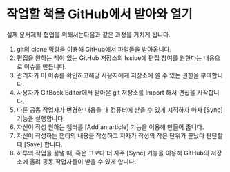 # 작업할 책을 GitHub에서 받아와 열기

실제 문서제작 협업을 위해서는다음과 같은 과정을 거치게 됩니다.

1. git의 clone 명령을 이용해 GitHub에서 파일들을 받아옵니다.
2. 편집을 원하는 책이 있는 GitHub 저장소의 Issiue에 편집 참여를 원한다는 내용으로 이슈를 만듭니다.
3. 관리자가 이 이슈를 확인하고해당 사용자에게 저장소에 쓸 수 있는 권한을 부여합니다.
4. 사용자가 GitBook Editor에서 받아온 git 저장소를 Import 해서 편집을 시작합니다.
5. 다른 공동 작업자가 변경한 내용을 내 컴퓨터에 받을 수 있게 시작하자 마자 \[Sync\] 기능을 실행합니다.
6. 자신이 작성 원하는 챕터를 \[Add an article\] 기능을 이용해 만들어 줍니다.
7. 자신이 작성하는 챕터의 내용을 작성하고 저자가 작성의 작은 단위가 끝났다 판단할 때 \[Save\] 합니다.
8. 하루의 작업을 끝낼 때, 혹은 그보다 더 자주 \[Sync\] 기능을 이용해 GitHub의 저장소에 올려 공동 작업자들이 받을 수 있게 합니다.



